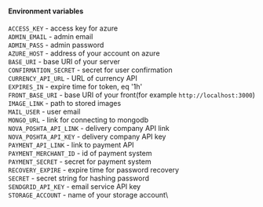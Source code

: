 #### Environment variables

`ACCESS_KEY` - access key for azure\
`ADMIN_EMAIL` - admin email\
`ADMIN_PASS` - admin password\
`AZURE_HOST` - address of your account on azure\
`BASE_URI` - base URI of your server\
`CONFIRMATION_SECRET` - secret for user confirmation\
`CURRENCY_API_URL` - URL of currency API\
`EXPIRES_IN` - expire time for token, eq '1h'\
`FRONT_BASE_URI` - base URI of your front(for example `http://localhost:3000`)\
`IMAGE_LINK` - path to stored images\
`MAIL_USER` - user email\
`MONGO_URL` - link for connecting to mongodb\
`NOVA_POSHTA_API_LINK` - delivery company API link\
`NOVA_POSHTA_API_KEY` - delivery company API key\
`PAYMENT_API_LINK` - link to payment API\
`PAYMENT_MERCHANT_ID` - id of payment system\
`PAYMENT_SECRET` - secret for payment system\
`RECOVERY_EXPIRE` - expire time for password recovery\
`SECRET` - secret string for hashing password\
`SENDGRID_API_KEY` - email service API key\
`STORAGE_ACCOUNT` - name of your storage account\
